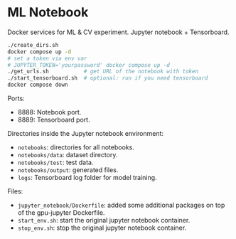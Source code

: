 # ML Notebook

Docker services for ML & CV experiment. Jupyter notebook + Tensorboard.

```bash
./create_dirs.sh
docker compose up -d
# set a token via env var
# JUPYTER_TOKEN='yourpassword' docker compose up -d
./get_urls.sh           # get URL of the notebook with token
./start_tensorboard.sh  # optional: run if you need tensorboard
docker compose down
```

Ports:

- 8888: Notebook port.
- 8889: Tensorboard port.

Directories inside the Jupyter notebook environment:

- `notebooks`: directories for all notebooks.
- `notebooks/data`: dataset directory.
- `notebooks/test`: test data.
- `notebooks/output`: generated files.
- `logs`: Tensorboard log folder for model training.

Files:

- `jupyter_notebook/Dockerfile`: added some additional packages on top of the gpu-jupyter Dockerfile.
- `start_env.sh`: start the original jupyter notebook container.
- `stop_env.sh`: stop the original jupyter notebook container.
